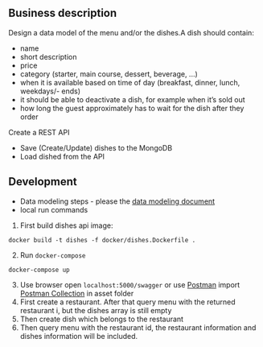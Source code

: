 ## Business description
Design a data model of the menu and/or the dishes.A dish should contain:
- name
- short description
- price
- category (starter, main course, dessert, beverage, ...)
- when it is available based on time of day (breakfast, dinner, lunch, weekdays/- ends)
- it should be able to deactivate a dish, for example when it’s sold out
- how long the guest approximately has to wait for the dish after they order

Create a REST API
- Save (Create/Update) dishes to the MongoDB
- Load dished from the API

## Development
- Data modeling steps - please the [data modeling document](asset/DataModeling.md)
- local run commands
1. First build dishes api image:
```shell
docker build -t dishes -f docker/dishes.Dockerfile .
```
2. Run `docker-compose`
```shell
docker-compose up
```
3. Use browser open `localhost:5000/swagger` or use [Postman](https://www.postman.com/downloads/) import [Postman Collection](asset/MongoDBDishes.postman_collection.json) in asset folder
4. First create a restaurant. After that query menu with the returned restaurant i,
   but the dishes array is still empty
5. Then create dish which belongs to the restaurant
6. Then query menu with the restaurant id, the restaurant information and dishes information will be included. 
